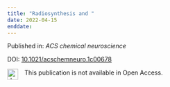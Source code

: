 ```yaml
---
title: "Radiosynthesis and "
date: 2022-04-15
enddate:
---
```


Published in: *ACS chemical neuroscience*

DOI: [10.1021/acschemneuro.1c00678](https://doi.org/10.1021/acschemneuro.1c00678)

<img src=https://upload.wikimedia.org/wikipedia/commons/thumb/0/0e/Closed_Access_logo_transparent.svg/1200px-Closed_Access_logo_transparent.svg.png alt="drawing" width="25" align="left"/> &nbsp;&nbsp;&nbsp;This publication is not available in Open Access.


